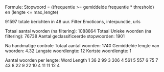 Formule: Stopwoord = ((frequentie >= gemiddelde frequentie * threshold) en (lengte <= max_lengte)

91597 totale berichten in 48 uur. 
Filter Emoticons, interpunctie, urls

Totaal aantal woorden (na filtering): 1088864
Totaal Unieke woorden (na filtering): 76738
Aantal geclassificeerde stopwoorden: 1901

Na handmatige controle
Totaal aantal woorden: 1740
Gemiddelde lengte van woorden: 4.32
Langste woordlengte: 12
Kortste woordlengte: 1

Aantal woorden per lengte:
Word Length
1      36
2      99
3     306
4     561
5     557
6      75
7      43
8      22
9      22
10      4
11     11
12      4